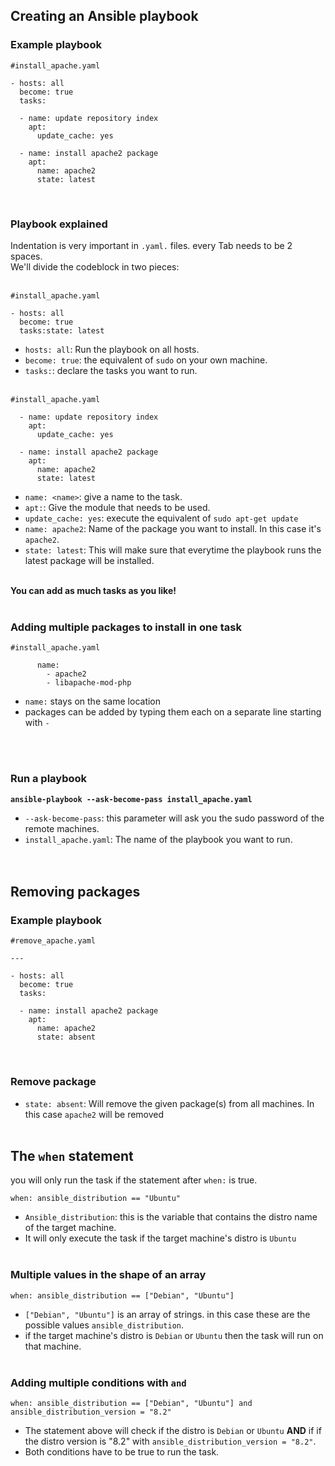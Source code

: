 ## Creating an Ansible playbook
### Example playbook
```
#install_apache.yaml

- hosts: all
  become: true
  tasks:

  - name: update repository index
    apt:
      update_cache: yes

  - name: install apache2 package
    apt:
      name: apache2
      state: latest
```
<br />

### Playbook explained
Indentation is very important in `.yaml.` files. every Tab needs to be 2 spaces.<br />
We'll divide the codeblock in two pieces:
<br /><br />
```
#install_apache.yaml

- hosts: all
  become: true
  tasks:state: latest
```

-   `hosts: all`: Run the playbook on all hosts.
-   `become: true`: the equivalent of `sudo` on your own machine.
-   `tasks:`: declare the tasks you want to run.
<br /><br />

```
#install_apache.yaml

  - name: update repository index
    apt:
      update_cache: yes

  - name: install apache2 package
    apt:
      name: apache2
      state: latest
```

-   `name: <name>`: give a name to the task.
-   `apt:`: Give the module that needs to be used.
-   `update_cache: yes`: execute the equivalent of `sudo apt-get update`
-   `name: apache2`: Name of the package you want to install. In this case it's `apache2`.
-   `state: latest`: This will make sure that everytime the playbook runs the latest package will be installed.
<br /><br />

**You can add as much tasks as you like!**
<br /><br />

### Adding multiple packages to install in one task
```
#install_apache.yaml

      name:
        - apache2
        - libapache-mod-php
```

-   `name:` stays on the same location
-   packages can be added by typing them each on a separate line starting with `-`

<br /><br />

### Run a playbook
**`ansible-playbook --ask-become-pass install_apache.yaml`**

-   `--ask-become-pass`: this parameter will ask you the sudo password of the remote machines.
-   `install_apache.yaml`: The name of the playbook you want to run.
<br /><br /><br />

## Removing packages
### Example playbook
```
#remove_apache.yaml

---

- hosts: all
  become: true
  tasks:

  - name: install apache2 package
    apt:
      name: apache2
      state: absent
```
<br />

### Remove package
-   `state: absent`: Will remove the given package(s) from all machines. In this case `apache2` will be removed
<br /><br />

## The `when` statement
you will only run the task if the statement after `when:` is true.

`when: ansible_distribution == "Ubuntu"`
-   `Ansible_distribution`: this is the variable that contains the distro name of the target machine.
-   It will only execute the task if the target machine's distro is `Ubuntu`
<br /><br />

### Multiple values in the shape of an array
`when: ansible_distribution == ["Debian", "Ubuntu"]`
-   `["Debian", "Ubuntu"]` is an array of strings. in this case these are the possible values `ansible_distribution`.
-   if the target machine's distro is `Debian` or `Ubuntu` then the task will run on that machine.
<br /><br />

### Adding multiple conditions with `and`
`when: ansible_distribution == ["Debian", "Ubuntu"] and ansible_distribution_version = "8.2"`
-   The statement above will check if the distro is `Debian` or `Ubuntu` **AND** if if the distro version is "8.2" with `ansible_distribution_version = "8.2"`.
-   Both conditions have to be true to run the task.